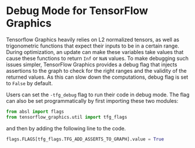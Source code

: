 # Debug Mode for TensorFlow Graphics

Tensorflow Graphics heavily relies on L2 normalized tensors, as well as
trigonometric functions that expect their inputs to be in a certain range.
During optimization, an update can make these variables take values that cause
these functions to return `Inf` or `NaN` values. To make debugging such issues
simpler, TensorFlow Graphics provides a debug flag that injects assertions to
the graph to check for the right ranges and the validity of the returned values.
As this can slow down the computations, debug flag is set to `False` by default.

Users can set the `-tfg_debug` flag to run their code in debug mode. The flag
can also be set programmatically by first importing these two modules:

```python
from absl import flags
from tensorflow_graphics.util import tfg_flags
```

and then by adding the following line to the code.

```python
flags.FLAGS[tfg_flags.TFG_ADD_ASSERTS_TO_GRAPH].value = True
```
